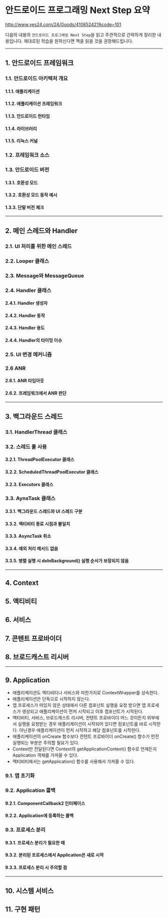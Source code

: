 # 안드로이드 프로그래밍 Next Step 요약

<http://www.yes24.com/24/Goods/41085242?Acode=101>

다음의 내용의 `안드로이드 프로그래밍 Next Step`을 읽고 주관적으로 간략하게 정리한 내용입니다. 제대로된 학습을 원하신다면 책을 읽을 것을 권장해드립니다.

---

## 1. 안드로이드 프레임워크

### 1.1. 안드로이드 아키텍처 개요

#### 1.1.1. 애플리케이션

#### 1.1.2. 애플리케이션 프레임워크

#### 1.1.3. 안드로이드 런타임

#### 1.1.4. 라이브러리

#### 1.1.5. 리눅스 커널

### 1.2. 프레임워크 소스

### 1.3. 안드로이드 버전

#### 1.3.1. 호환성 모드

#### 1.3.2. 호환성 모드 동작 예시

#### 1.3.3. 단말 버전 체크

---

## 2. 메인 스레드와 Handler

### 2.1. UI 처리를 위한 메인 스레드

### 2.2. Looper 클래스

### 2.3. Message와 MessageQueue

### 2.4. Handler 클래스

#### 2.4.1. Handler 생성자

#### 2.4.2. Handler 동작

#### 2.4.3. Handler 용도

#### 2.4.4. Handler의 타이밍 이슈

### 2.5. UI 변경 메커니즘

### 2.6 ANR

#### 2.6.1. ANR 타임아웃

#### 2.6.2. 프레임워크에서 ANR 판단

---

## 3. 백그라운드 스레드

### 3.1. HandlerThread 클래스

### 3.2. 스레드 풀 사용

#### 3.2.1. ThreadPoolExecutor 클래스

#### 3.2.2. ScheduledThreadPoolExecutor 클래스

#### 3.2.3. Executors 클래스

### 3.3. AynsTask 클래스

#### 3.3.1. 백그라운드 스레드와 UI 스레드 구분

#### 3.3.2. 액티비티 종료 시점과 불일치

#### 3.3.3. AsyncTask 취소

#### 3.3.4. 예외 처리 메서드 없음

#### 3.3.5. 병렬 실행 시 doInBackground() 실행 순서가 보장되지 않음

---

## 4. Context

## 5. 액티비티

## 6. 서비스

## 7. 콘텐트 프로바이더

## 8. 브로드캐스트 리시버

---

## 9. Application

* 애플리케이션도 액티비티나 서비스와 마찬가지로 ContextWrapper를 상속한다.
* 애플리케이션은 단독으로 시작하지 않는다.
* 앱 프로세스가 떠있지 않은 상태에서 다른 컴포넌트 실행을 요청 받으면 앱 프로세스가 생성되고 애플리케이션이 먼저 시작되고 이후 컴포넌트가 시작된다.
* 액티비티, 서비스, 브로드캐스트 리시버, 컨텐트 프로바이더 어느 것이든지 외부에서 실행을 요청받는 경우 애플리케이션이 시작되어 있다면 컴포넌트를 바로 시작한다. 아닌경우 애플리케이션이 먼저 시작하고 해당 컴포넌트를 시작한다.
* 애플리케이션의 onCreate 함수보다 컨텐트 프로바이더 onCreate() 함수가 먼전 실행되는 부분은 주의할 필요가 있다.
* Context만 전달된다면 Context의 getApplicationContext() 함수로 언제든지 Application 객체를 가져올 수 있다.
* 액티비티에서는 getApplication() 함수를 사용해서 가져올 수 있다.

### 9.1. 앱 초기화

### 9.2. Application 콜백

#### 9.2.1. ComponentCallback2 인터페이스

#### 9.2.2. Application에 등록하는 콜백

### 9.3. 프로세스 분리

#### 9.3.1. 프로세스 분리가 필요한 때

#### 9.3.2. 분리된 프로세스에서 Application은 새로 시작

#### 9.3.3. 프로세스 분리 시 주의할 점

---

## 10. 시스템 서비스

## 11. 구현 패턴

<!-- 안드로이드 아키텍처는 크게 애플리케이션, 애플리케이션 프레임워크, 라이브러리/안드로이드 런타임, 리눅스 커널로 이루어진다.  -->

<!-- 애플리케이션 계층은 선탑재된 기본 앱(시스템 권한 사용), 일반 앱으로 나뉘고 애플리케이션 프레임워크 스택 위에서 동작한다. 애플리케이션 프레임워크는 네이밍`Naming`이 매니저`Manager` 형태로 구현되어 있고, 대부분이 자바로 구성되어 있으나 하드웨어 제어나 빠른 속도를 위해 JNI를 연결해서 네이티브 C/C++ 코드를 사용하기도 한다. `ActivityManager, ResourceManager, TelephonyManager, LocationManager...` 애플리케이션 프레임워크의 각종 매니저에서 서버 기능은 별도 프로세스인 서버 시스템`system_server`에서 동작하고 앱 프로세스는 씬 클라이언트`thin clinet`에서 실행된다. 앱 프로세스는 컴포넌트 탐색, 액티비티 스택 관리, 서비스 목록 유지, ANR 처리 등을 직접 처리하지 않고, 서버 시스템 프로세스에 위임해 실제로는 컴포넌트 실행 등 최소한의 역할만 담당한다. 이러한 역할로 보면 시스템 서버는 여러 앱을 통합해서 관리하는 '통합 문의 채널'이 된다. 애플리케이션 프레임워크의 여러 매니저들는 시스템 서비스 형태로 존재하는데 접근시에는 컨텍스트`Context`의 `getSystemService(String name)` 메서드를 사용해야 한다. 시스템 서버는 별도 프로세스에서 실행되므로 앱(씬 클라이언트)에서 시스템 서비스에 접근할때는 프로세스간 통신인 `Binder IPC`가 필요하다. -->

<!-- 안드로이드 런타임은 달빅 가상머신(롤리팝부터 달빅 대신 아트`ART`)과 코어 라이브러리로 구성되어 있고, 런타임은 레지스트 기반의 가상 머신으로 자바 가상 머신보다 명령이 단순하고 빠르다.

안드로이드의 커널은 리눅스 커널을 기반으로 불필요한 것은 제거하고 필요한 부분들은 기능을 확장 패치했다. 확장 패치한 기능 중 `Binder IPC`는 프로세스 간 통신에 사용 하는데 앱 프로세스에는 바인더 스레드`Binder Thread`라는 네이티브 스레드 풀이 있고 최대 16개 까지 생성되어 있어 다른 프로세스에서 `Binder IPC` 통신할때 이 스레드 풀을 통해 접근하여 사용하도록 되어있다. `DDMS`의 `Binder_1`, `Binder_2`와 같은 이름의 스레드가 바인더 스레드에 속한다. -->

<!-- 안드로이드에서 기반이 되는 자바 버전은 프로요까지 자바5, 젤리빈/킷캣/롤리팝까지 자바6, 마시멜로까지 자바7, 누가/오레오까지 자바8에 해당된다. -->

<!-- 

코드네임 | API 레벨 | 안드로이드 버전
---|---|---
프로요 | 8 | 2.2
진저브레드 | 9, 10 | 2.2, 2.3
허니콤 | 11, 12, 13 | 3.0, 3.1, 3.2
아이스크림 샌드위치 | 14, 15 | 4.0 ~ 4.0.2, 4.0.3 ~ 4.0.4
젤리빈 | 16, 17,18 | 4.1, 4.2, 4.3
킷켓 | 19, 20 | 4.4 ~ 4.4.2, 4.4.3 ~ 4.4.4
롤리팝 | 21, 22 | 5.0, 5.1
마시멜로 | 23 | 6.0
누가 | 24 | 7.0
오레오 | 26, 27 | 8.0

안드로이드 앞자리 숫자가 바뀌는 버전은 11(허니콤), 14(아이스크림 샌드위치), 21(롤리팝), 23(마시멜로), 24(누가), 26(오레오)이다. 

안드로이드 버전 지정은 안드로이드 매니페스트`AndroidManifest.xml`에서 `uses-sdk` 항목 중 `android:minSdkVersion`, `android:targetSdkVersion`을 기재하면 된다. 현재는 대부분 안드로이드 스튜디오를 사용하므로 `build.gradle`에서 두 항목을 오버라이드 해서 많이 사용한다. `targetSdkVersion`을 지정하지 않으면 `minSdkVersion`과 동일한 값으로 지정되므로 반드시 지정하는게 좋다. `targetSdkVersion`을 지정한다는 것은 해당 버전까지는 테스트해서 앱을 실행하는 데 문제가 없고, 그 버전까지는 호환성 모드를 쓰지 않겠다는 뜻이 된다.

호환성 모드는 안드로이드 버전이 올라가더라도 앱의 기존 동작이 바뀌는 것을 방지하기 위한 것으로 호환성 모드로 동작되게 두는 것 보다는 `targetSdkVersion`을 높여 쓰는 것이 단말의 최신 기능을 쓸 수 있게 되기 때문에 더 권장된다.

* `AsyncTask` 병렬/순차 실행 : 허니콤 이전 버전에선 `AsyncTask` 태스크`Task`가 병렬로 실행되는데 허니콤 부터는 순차적으로 실행된다. 그러므로 `targetSdkVersion`이 10 이하이면 안드로이드 버전이 높다고 해도 병렬 실행하게 된다.

* 메인 스레드 상에서 네트워크 통신 : API 9 까지 메인 스레드 상에서 네트워크 통신 허용했으나 그 이후는 `NetworkOnMainThreadException` 발생한다.

* 하드웨어 가속 : `GPU`를 가지고 뷰`View`에서 캔버스`Canvas`에 그리는 작업을 말하며 허니콤에서 처음 시작되었고 `targetSdkVersion`이 14 이상이면 디폴트 옵션이다.

* 앱 위젯 기본 패딩`Padding` : 기존에는 셀의 사이즈를 가득 채웠으나 `targetSDKVersion`이 14 이상 부터는 앱 위젯에 기본 패딩이 존재한다. 

* 명시적 인텐트로 서비스 시작 : `targetSDKVersion`이 21 이상일 때는 `startService()`, `bindService()` 메서드를 실행할 때 명시적 인테트를 사용해야 한다. 암시적 인텐트를 사용하면 예외발생하게 된다. 20 이하이면 암시적 인텐트도 문제 없이 동작한다.

* compileSdkVersion은 컴파일 시에 어느 버전의 android.jar를 사용할지 정하는 것을 의미하고 `<sdk>/platforms/android-[버전]` compileSdkVersion은 디폴트 값이 없으므로 반드시 지정해야 한다.

* targetSdkVersion은 런타임 시에 비교해서 호환성 모드로 동작하기 위한 값이고, compileSdkVersion은 컴파일 시에 사용할 버전을 정하는 것이다. 규칙은 없으나 compileSdkVersion은 targetSdkVersion과 동일하거나 그 이상으로 정하는게 좋다.

* compileSdkVersion을 높은 버전으로 정하고 컴파일해서 만든 앱이, 낮은 버전의 단말에서 설치되어 동작될때 높은 버전에만 있는 클래스나 메서드가 호출될때 크래시가 발생되므로 버전을 체크하는 코드를 사용해야 한다.

* 메서드 마다 Build.VERSION_SDK_INT를 확인해 분기하는 코드 보다는 support 패키지의 -Compat 클래스를 사용하는게 좋다. `ViewCompat, ActivityCompat, WindowCompat, NotifiationCompat, AsyncTaskCompat, SharedPreferencesCompat.EditorCompat...`

  ```java
  if (Build.VERSION.SDK_INT >= 9) {
    listview.setOverScrollMode(View.OVER_SCROLL_NEVER);
  }

  // 위 코드는 ViewCompat을 쓰면 간단해지며 버전 분기코드를 작성하지 않아도 된다.
  ViewCompat.setOverScrollMode(listView, ViewCompat.OVER_SCROLL_NEVER);
  ```

  support-v4에 호환 메서드가 있으면 그것을 먼저 사용하고 없을때만 별도로 작성한다. 버전마다 동작이 달라지도록 코드를 작성할 때는 ViewCompat 클래스의 구조를 활용하는게 좋다. `if 문으로 버전을 체크하지 않고, 정적 초기화 블록에서 if 문으로 버전을 체크 후 사용할 클래스를 지정하는 방식`

-->

<!-- 컨텍스트`Context`는 앱을 개발할때 어디서든 항상 만나게 되는 객체이다. 컨텍스트가 없으면 액티비티 시작, 브로드캐스트 발생, 서비스 시작, 리소스에 접근 할 수도 없다. 컨텍스트는 여러 컴포넌트의 상위 클래스 이면서 컨텍스트를 통해 여러 컴포넌트가 연결되므로 컨텍스트에 대해 자세히 살펴볼 필요가 있다.

컨텍스트는 추상 클래스로 메서드 구현이 거의 없고 상수, 추상 메서드 정의로 이루어져 있다(구현체는 `ContextImpl`). 안드로이드 컴포너트 중 액티비티`Activity`, 서비스`Service`, 어플리케이션`Application`은 컨텍스트를 상속받은 컨텍스트 래퍼`ContextWrapper`를 상속 받는다. 브로드케스트 리시버`BroadcastReceiver`, 컨텐트 프로바이더`ContentProvider`는 컨텍스트를 상속받지 않는다. 컨텍스트 래퍼는 컨텍스트를 래핑한 클래스로 컨텍스트 래퍼가 가지고 있는 내부의 컨텍스트 실제 객체는 컨텍스트 추상 클래스의 여러 메서드를 구현한 `ContextImpl` 인스턴스이다. 즉 액티비티, 서비스, 어플리케이션 컴포넌트는 각각 전달받은 `ContextImpl`를 래핑하고 있고, `getBaseContext()`는 각각 `ContextImpl` 인스턴스를 리턴하고 `getApplicationContext()`는 어디서나 1개로 동일한 `ContextImpl`의 어플리케이션 컨텍스트를 리턴한다.

`ContextImpl`의 메서드는 기능별로 헬퍼, 퍼미션, 시스템 서비스 접근 관련 3개의 그룹으로 나뉜다.

* 헬퍼`Helper` : 앱 패키지 정보, 내/외부 파일, `SharedPreferences`, 데이터베이스 정보를 제공한다.

* 퍼미션`Permission` : 액티비티, 브로드케스트 리시버, 서비스 컴포넌트 시작 메서드, 퍼미션 체크 메서드를 제공한다. 이들 메서드는 `system_server` 프로세스의 액티비티 메니저 서비스`ActivityManagerService(시스템 서비스)` 메서드를 다시 호출한다.

* 시스템 서비스 접근 : `ContextImpl`의 정적 초기화 블록에서 클래스가 최초 로딩될 때 시스템 서비스를 매핑한다. 후엔 컨텍스트 클래스에 `XXX_SERVICE` 상수 형태로 정의된 값을 전달 인자로 하여 `getSystemService(`)를 호출하면 시스템 서비스를 가져다 쓸 수 있다. `getSystemService(Context.ALARM_SERVICE)`
  
* 액티비티, 서비스, 어플리케이션은 `ContextImpl`을 직접 상속하지 않고 `ContextWrapper`를 통한 구성 형태로 `ContextImpl` 기능을 호출한다. 이를 통해 `ContextImpl`의 변수가 노출되지 않고 `ContextImpl`의 공개 메서드만 호출할 수 있게 된다.

사용 가능한 컨텍스트 종류(액티비티 코드에서 컨텍스트를 쓰는 방법)는 다음과 같다.

* 액티비티 인스턴스 자신 : 액티비티는 컨텍스트를 상속받은 `ContextWrapper`를 상속받으므로 자신`this`이 컨텍스트가 된다.

* `getBaseContext()` : 외부에서 전달받아 저장해놨던 `ContextImpl` 인스턴스도 사용 가능한 컨텍스트가 된다.

* `getApplicationContext()` : 액티비티의 `getApplication()` 메서드로 가져온 어플리케이션 인스턴스와 같은데 어플리케이션 인스턴스도 `ContextWrapper`를 상속받았으므로 컨텍스트가 된다.

* 위 3개의 인스턴스가 모두 다른 객체`(this, mBase, Application)`로 잘못 캐스팅시 ClassCastException 발생하게 되므로 함부로 캐스팅 하면 안된다.    -->

<!-- ```java
// View의 Context는 어디서 온걸까?

@Override
public void onCreate(Bundle savedInstanceState) {
  super.onCreate(savedInstanceState);
  setContentView(R.layout.simple_text);
  statusView = (TextView) findViewById(R.id.status);
  Log.d(TAG, "1st=" + (statusView.getContext() == this)); // (1) true
  Log.d(TAG, "2nd=" + (statusView.getContext() == getBaseContext())); // (2) false
  Log.d(TAG, "3rd=" + (statusView.getContext() == getApplicationContext())); // (3) false
  Log.d(TAG, "4th=" + (statusView.getContext() == getApplication())); // (4) false
}

// View 클래스는 생성자에 Context가 전달되어야 하는데 Activity에서 쓸 수 있는 3가지 Context 중 View와 연관이 깊은 Activity가 전달된 것을 알 수 있음
```
  
## 5. 액티비티

- 앱에서 화면의 기본단위가 되고 가장 많이 쓰이는 컴포넌트임

- 다른 컴포넌트와 마찬가지로 AndroidManifest.xml에 선언되어야 함

- 내부에 UI 액션이 많고 로직이 많으면 액티비티를 고려하고, 팝업 형식으로 뜬다면 커스텀 레이아웃 다이얼로그나 DialogFragment, PopupWindow로 대체하는게 좋음. 기준을 단순하게 하자면 독립적인 화면은 액티비티가 적합하고, 종속적인 화면으로 보인다면 다른것을 쓰는게 좋음.

- 액티비티에서는 setContentView() 메서드로 메인 뷰를 화면에 표시. setContentView()를 실행하지 않고, 로직에 따라 분기해서 다른 액티비티를 띄우는 용도로 사용하기도 함. (UI 없는 액티비티가 됨)

> Intent의 스킴(scheme)에 따라 화면 분기하는 관문(Front controller) 역할로서의 액티비티

```xml
<activity android:name=".FrontControllerActivity">
  <intent-filter>
    <action android:name="android.intent.action.VIEW">
    <category android:name="android.intent.category.DEFAULT">
    <data android:scheme="doc">
    <data android:scheme="xls">
    <data android:scheme="ppt">
```

```java
public class FrontControllerActivity extends Activity {

  private static final String WORD_SCHEME = "doc"
  private static final String EXCEL_SCHEME = "xls"
  private static final String POWERPOINT_SCHEME = "ppt"

  @Override
  protected void onCreate(Bundle savedInstanceState) {
    super.onCreate(savedInstanceState)

    Uri uri = getIntet().getData();
    if (uri == null) {
      Toast.makeText(this, "Uri does not exist!!", Toast.LENGTH_LONG).show();
    } else {
      // (1)
      switch (uri.getScheme()) {
        case WORD_SCHEME:
          startActivity(new Intent(this, WordActivity.class));
          break;
        case EXCEL_SCHEME:
          startActivity(new Intent(this, ExcelActivity.class));
          break;
        case POWERPOINT_SCHEME:
          startActivity(new Intent(this, PowerPointActivity.class));
          break;
      }
      finish();
    }
  }
}
``` -->

<!-- - 싱글톤을 잘못 사용하면 메모리 누수 가능성이 있음. 꼭 필요한 곳에서만 사용하는게 좋음

- 싱글톤에 액티비티 Context를 전달한 경우 싱글톤 생명주기동안 참조로 남아서 액티비티를 종료했음에도 GC 대상이 되지 않아 메모리에 계속 남는 문제가 생길 수 있음

> 누수 검증 테스트 (싱글톤 코드는 support-v4에 포함된 LocalBroadcastManager 구현 방식을 그대로 차용함)

```java
public class CalendarManager {

  private static final Object lock = new Object();
  private static final CalendarManager instance;

  public static CalendarManager getInstance(Context context) {
    synchronized (lock) {
      if (instance == null) {
        instance = new CalendarManager(context); // (1)
        instance = new CalendarManager(context.getApplicationContext()); // (2)
      }
      return instance;
    }
  }

  private Context context;

  private CalendarManager(Context context) {
    this.context = context;
  }

  public String getText() {
    return context.getString(R.string.hello_world);
  }
}
```

```java
public class ScheduleActivity extends Activity {

  @Override
  protected void onCreate(Bundle savedInstanceState) {
    super.onCreate(savedInstanceState);
    final TextView textView = new TextView(this);
    text.setText("first run");
    setContentView(textView);
    CalendarManager manager = CalendarManager.getInstance(this);
  }
}
```

- ScheduleActivity 실행 후 Back 키로 종료하면 어떤 코드가 액티비티 메모리 Leak이 생길까?

  - (1) 전달 받은 액티비티의 Context를 넘겨줌 (액티비티를 종료해도 Context가 Singleton에서 참조되고 있어 GC 대상이 되지 않아 메모리 릭이 발생함)
  
  - (2) 전달 받은 액티비티에서 getApplicationContext()로 Application Context를 가져온 다음 넘겨줌 (액티비티의 Context를 넘긴것이 아니므로 액티비티 종료시 메모리 릭이 발생하지 않음)

- 싱클톤은 사용하는 쪽에서 규칙을 강제하면 안되고, 싱글톤 내에서 getApplicationContext()와 같이 얻은 결과를 사용하는 것이 나음

### 마커 인터페이스

- 메서드 선언이 없는 인터페이스. 표식(marking) 용도로 인터페이스를 사용. 예) Serializable

- 복잡한 조건문이 필요한 로직이나 파라미터가 많은 메서드에서 사용 가능함

- 마커 인터페이스는 마커 어노테이션으로 대체 가능함

### Fragment 정적 생성

- Fragment를 생성할때 값을 전달하는 경우가 많은데, Fragment에 세터(setter)로 값을 전달하는 방식보다는,정적 메서드로 Fragment를 생성하면서 값을 전달하는 패턴이 많이 사용됨

- 정적 메서드는 Bundle에 전달받은 데이터를 넣고, 생성한 Fragment에 setArguments를 사용해 값을 넣은 다음 return 해주게 되는데 값을 유지 할 수 있기 때문에 구성변경(Configuration Change)와 액티비티 강제 종료에 대응이 가능함

  - 액티비티의 onSaveInstanceState()가 호출될때 Fragment는 setArguments 함수를 통해 전달받은 값을 가지고 있는 FragmentState 값들을 saveAllState() 호출로 저장해주기 때문임

  - Fragment의 onSaveInstanceState()를 오버라이드해서 사용할 수 있지만 프레임워크에서 제공하는 기능을 피할 이유는 없음 -->